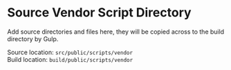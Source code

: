 # Source Vendor Script Directory

Add source directories and files here, they will be copied across to the build directory by Gulp.  

Source location: `src/public/scripts/vendor`  
Build location: `build/public/scripts/vendor`
